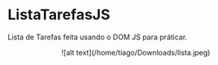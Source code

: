 # ListaTarefasJS
Lista de Tarefas feita usando o DOM JS para práticar. 

<p align="center">
  ![alt text](/home/tiago/Downloads/lista.jpeg)
</p>
